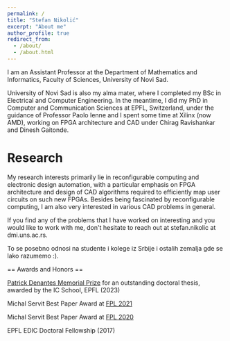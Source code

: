 ```yaml
---
permalink: /
title: "Stefan Nikolić"
excerpt: "About me"
author_profile: true
redirect_from: 
  - /about/
  - /about.html
---
```


I am an Assistant Professor at the Department of Mathematics and Informatics, Faculty of Sciences, University of Novi Sad. 

University of Novi Sad is also my alma mater, where I completed my BSc in Electrical and Computer Engineering. In the meantime, I did my PhD in Computer and Communication Sciences at EPFL, Switzerland, under the guidance of Professor Paolo Ienne and I spent some time at Xilinx (now AMD), working on FPGA architecture and CAD under Chirag Ravishankar and Dinesh Gaitonde.

Research
======
My research interests primarily lie in reconfigurable computing and electronic design automation, with a particular emphasis on FPGA architecture and design of CAD algorithms required to efficiently map user circuits on such new FPGAs. Besides being fascinated by reconfigurable computing, I am also very interested in various CAD problems in general. 

If you find any of the problems that I have worked on interesting and you would like to work with me, don't hesitate to reach out at stefan.nikolic at dmi.uns.ac.rs.

To se posebno odnosi na studente i kolege iz Srbije i ostalih zemalja gde se lako razumemo :).

== Awards and Honors ==

[Patrick Denantes Memorial Prize](https://actu.epfl.ch/news/patrick-denantes-memorial-prize-2023-announced/) for an outstanding doctoral thesis, awarded by the IC School, EPFL (2023)

Michal Servit Best Paper Award at [FPL 2021](https://cfaed.tu-dresden.de/fpl2021/welcome-to-fpl2021)

Michal Servit Best Paper Award at [FPL 2020](http://news.tcfpga.org/2020/09/fpl-2020-best-paper-award-winners-announced/)

EPFL EDIC Doctoral Fellowship (2017)
